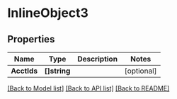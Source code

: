 # InlineObject3

## Properties

Name | Type | Description | Notes
------------ | ------------- | ------------- | -------------
**AcctIds** | **[]string** |  | [optional] 

[[Back to Model list]](../README.md#documentation-for-models) [[Back to API list]](../README.md#documentation-for-api-endpoints) [[Back to README]](../README.md)


